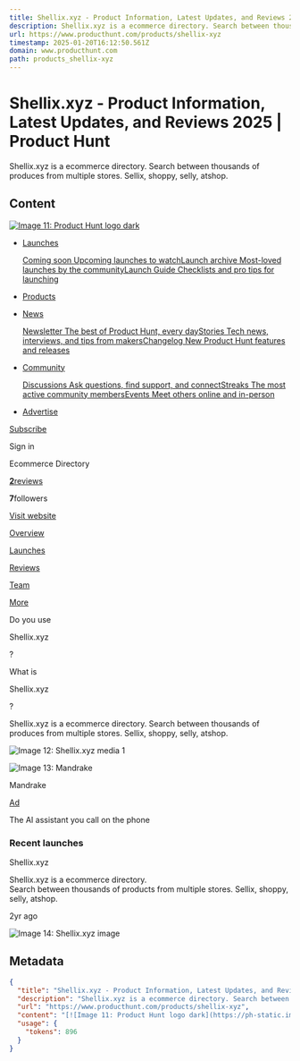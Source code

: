 ```yaml
---
title: Shellix.xyz - Product Information, Latest Updates, and Reviews 2025 | Product Hunt
description: Shellix.xyz is a ecommerce directory. Search between thousands of produces from multiple stores. Sellix, shoppy, selly, atshop.
url: https://www.producthunt.com/products/shellix-xyz
timestamp: 2025-01-20T16:12:50.561Z
domain: www.producthunt.com
path: products_shellix-xyz
---
```


# Shellix.xyz - Product Information, Latest Updates, and Reviews 2025 | Product Hunt


Shellix.xyz is a ecommerce directory. Search between thousands of produces from multiple stores. Sellix, shoppy, selly, atshop.


## Content

[![Image 11: Product Hunt logo dark](https://ph-static.imgix.net/golden-kitty/2024/PHLogoDark.png?auto=compress&codec=mozjpeg&cs=strip&auto=format&w=40&h=40&fit=max&frame=1)](https://www.producthunt.com/)

*   [Launches](https://www.producthunt.com/leaderboard/daily/2025/1/20?ref=header_nav)
    
    [Coming soon Upcoming launches to watch](https://www.producthunt.com/coming-soon?ref=header_nav)[Launch archive Most-loved launches by the community](https://www.producthunt.com/leaderboard/daily/2025/1/20?ref=header_nav)[Launch Guide Checklists and pro tips for launching](https://www.producthunt.com/launch?ref=header_nav)
    
*   [Products](https://www.producthunt.com/categories?ref=header_nav)
*   [News](https://www.producthunt.com/newsletters?ref=header_nav)
    
    [Newsletter The best of Product Hunt, every day](https://www.producthunt.com/newsletters?ref=header_nav)[Stories Tech news, interviews, and tips from makers](https://www.producthunt.com/stories?ref=header_nav)[Changelog New Product Hunt features and releases](https://www.producthunt.com/changes?ref=header_nav)
    
*   [Community](https://www.producthunt.com/discussions?ref=header_nav)
    
    [Discussions Ask questions, find support, and connect](https://www.producthunt.com/discussions?ref=header_nav)[Streaks The most active community members](https://www.producthunt.com/visit-streaks?ref=header_nav)[Events Meet others online and in-person](https://lu.ma/producthunt)
    
*   [Advertise](https://www.producthunt.com/sponsor?ref=header_nav)

[Subscribe](https://www.producthunt.com/newsletters?ref=header_nav&campaign=weekly_newsletter&source=header_nav)

Sign in

Ecommerce Directory

[**2**reviews](https://www.producthunt.com/products/shellix-xyz/reviews)

**7**followers

[Visit website](https://shellix.xyz/?ref=producthunt)

[Overview](https://www.producthunt.com/products/shellix-xyz)

[Launches](https://www.producthunt.com/products/shellix-xyz/launches)

[Reviews](https://www.producthunt.com/products/shellix-xyz/reviews)

[Team](https://www.producthunt.com/products/shellix-xyz/makers)

[More](https://www.producthunt.com/products/shellix-xyz#)

Do you use

Shellix.xyz

?

What is

Shellix.xyz

?

Shellix.xyz is a ecommerce directory. Search between thousands of produces from multiple stores. Sellix, shoppy, selly, atshop.

![Image 12: Shellix.xyz media 1](https://ph-files.imgix.net/d39c243e-e3d8-461b-aadf-41f32aceaed6.jpeg?auto=compress&codec=mozjpeg&cs=strip&auto=format&fit=crop&frame=1)

![Image 13: Mandrake](https://ph-files.imgix.net/5b622a8b-d9b9-49ee-b926-08f4c253c152.png?auto=compress&codec=mozjpeg&cs=strip&auto=format&w=60&h=60&fit=max&frame=1)

Mandrake

[Ad](https://www.producthunt.com/sponsor)

The AI assistant you call on the phone

### Recent launches

Shellix.xyz

Shellix.xyz is a ecommerce directory.  
Search between thousands of products from multiple stores. Sellix, shoppy, selly, atshop.

2yr ago

![Image 14: Shellix.xyz image](https://ph-files.imgix.net/d39c243e-e3d8-461b-aadf-41f32aceaed6.jpeg?auto=compress&codec=mozjpeg&cs=strip&auto=format&w=150&h=90&fit=crop&frame=1)

## Metadata

```json
{
  "title": "Shellix.xyz - Product Information, Latest Updates, and Reviews 2025 | Product Hunt",
  "description": "Shellix.xyz is a ecommerce directory. Search between thousands of produces from multiple stores. Sellix, shoppy, selly, atshop.",
  "url": "https://www.producthunt.com/products/shellix-xyz",
  "content": "[![Image 11: Product Hunt logo dark](https://ph-static.imgix.net/golden-kitty/2024/PHLogoDark.png?auto=compress&codec=mozjpeg&cs=strip&auto=format&w=40&h=40&fit=max&frame=1)](https://www.producthunt.com/)\n\n*   [Launches](https://www.producthunt.com/leaderboard/daily/2025/1/20?ref=header_nav)\n    \n    [Coming soon Upcoming launches to watch](https://www.producthunt.com/coming-soon?ref=header_nav)[Launch archive Most-loved launches by the community](https://www.producthunt.com/leaderboard/daily/2025/1/20?ref=header_nav)[Launch Guide Checklists and pro tips for launching](https://www.producthunt.com/launch?ref=header_nav)\n    \n*   [Products](https://www.producthunt.com/categories?ref=header_nav)\n*   [News](https://www.producthunt.com/newsletters?ref=header_nav)\n    \n    [Newsletter The best of Product Hunt, every day](https://www.producthunt.com/newsletters?ref=header_nav)[Stories Tech news, interviews, and tips from makers](https://www.producthunt.com/stories?ref=header_nav)[Changelog New Product Hunt features and releases](https://www.producthunt.com/changes?ref=header_nav)\n    \n*   [Community](https://www.producthunt.com/discussions?ref=header_nav)\n    \n    [Discussions Ask questions, find support, and connect](https://www.producthunt.com/discussions?ref=header_nav)[Streaks The most active community members](https://www.producthunt.com/visit-streaks?ref=header_nav)[Events Meet others online and in-person](https://lu.ma/producthunt)\n    \n*   [Advertise](https://www.producthunt.com/sponsor?ref=header_nav)\n\n[Subscribe](https://www.producthunt.com/newsletters?ref=header_nav&campaign=weekly_newsletter&source=header_nav)\n\nSign in\n\nEcommerce Directory\n\n[**2**reviews](https://www.producthunt.com/products/shellix-xyz/reviews)\n\n**7**followers\n\n[Visit website](https://shellix.xyz/?ref=producthunt)\n\n[Overview](https://www.producthunt.com/products/shellix-xyz)\n\n[Launches](https://www.producthunt.com/products/shellix-xyz/launches)\n\n[Reviews](https://www.producthunt.com/products/shellix-xyz/reviews)\n\n[Team](https://www.producthunt.com/products/shellix-xyz/makers)\n\n[More](https://www.producthunt.com/products/shellix-xyz#)\n\nDo you use\n\nShellix.xyz\n\n?\n\nWhat is\n\nShellix.xyz\n\n?\n\nShellix.xyz is a ecommerce directory. Search between thousands of produces from multiple stores. Sellix, shoppy, selly, atshop.\n\n![Image 12: Shellix.xyz media 1](https://ph-files.imgix.net/d39c243e-e3d8-461b-aadf-41f32aceaed6.jpeg?auto=compress&codec=mozjpeg&cs=strip&auto=format&fit=crop&frame=1)\n\n![Image 13: Mandrake](https://ph-files.imgix.net/5b622a8b-d9b9-49ee-b926-08f4c253c152.png?auto=compress&codec=mozjpeg&cs=strip&auto=format&w=60&h=60&fit=max&frame=1)\n\nMandrake\n\n[Ad](https://www.producthunt.com/sponsor)\n\nThe AI assistant you call on the phone\n\n### Recent launches\n\nShellix.xyz\n\nShellix.xyz is a ecommerce directory.  \nSearch between thousands of products from multiple stores. Sellix, shoppy, selly, atshop.\n\n2yr ago\n\n![Image 14: Shellix.xyz image](https://ph-files.imgix.net/d39c243e-e3d8-461b-aadf-41f32aceaed6.jpeg?auto=compress&codec=mozjpeg&cs=strip&auto=format&w=150&h=90&fit=crop&frame=1)",
  "usage": {
    "tokens": 896
  }
}
```
